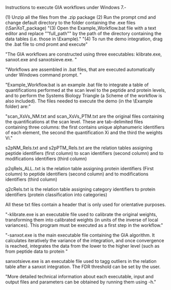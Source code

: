 Instructions to execute GIA workflows under Windows 7.-

(1) Unzip all the files from the .zip package
(2) Run the prompt cmd and change default directory to the folder containing the .exe files (\SanXoT_package) 
"(3) Open the Example_Workflow.bat file with a text editor and replace ""full_path"" by the path of the directory containing the data tables (i.e. those in \Example)."
"(4) To run the demo integration, drag the .bat file to cmd promt and execute"

"The GIA workflows are constructed using three executables: klibrate.exe, sanxot.exe and sanxotsieve.exe. "

"Workflows are assembled in .bat files, that are executed automatically under Windows command prompt. "

"Example_Workflow.bat is an example .bat file to integrate a table of quantifications performed at the scan level to the peptide and protein levels, and to perform the Systems Biology Triangle (a Scheme of the workflow is also included). The files needed to execute the demo (in the \Example folder) are:"

"scan_XsVs_NM.txt and scan_XsVs_PTM.txt are the original files containing the quantifications at the scan level. These are tab-delimited files containing three columns: the first contains unique alphanumeric identifiers of each element, the second the quantification Xi and the third the weights Vi."

s2pNM_Rels.txt and s2pPTM_Rels.txt are the relation tables assigning peptide identifiers (first column) to scan identifiers (second column) and to modifications identifiers (third column)

p2qRels_ALL..txt is the relation table assigning protein identifiers (First column) to peptide identifiers (second column) and to modifications identifiers (third column)

q2cRels.txt is the relation table assigning category identifiers to protein identifiers (protein classification into categories)

All these txt files contain a header that is only used for orientative purposes.

"-klibrate.exe is an executable file used to calibrate the original weights, transforming them into calibrated weights (in units of the inverse of local variances). This program must be executed as a first step in the workflow."

"-sanxot.exe is the main executable file containing the GIA algorithm. It calculates iteratively the variance of the integration, and once convergence is reached, integrates the data from the lower to the higher level (such as from peptide data to protein "
 
sanxotsieve.exe is an executable file used to tagg outliers in the relation table after a sanxot integration. The FDR threshold can be set by the user.

"More detailed technical information about each executable, input and output files and parameters can be obtained by running them using -h."
